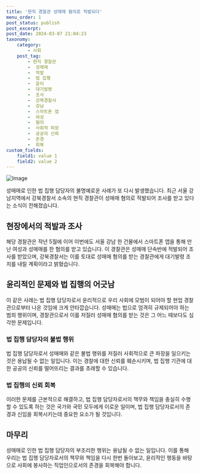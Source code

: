 ```yaml
---
title: '현직 경찰관 성매매 혐의로 적발되다'
menu_order: 1
post_status: publish
post_excerpt: 
post_date: 2024-03-07 21:04:23
taxonomy:
    category:
        - 사회
    post_tag:
        - 현직 경찰관
        -  성매매
        -  적발
        -  법 집행
        -  윤리
        -  대기발령
        -  조사
        -  강북경찰서
        -  강남
        -  스마트폰 앱
        -  여성
        -  혐의
        -  사회적 파장
        -  공공의 신뢰
        -  존경
        -  회복
custom_fields:
    field1: value 1
    field2: value 2
---
```


![Image](https://imgnews.pstatic.net/image/081/2024/03/05/0003434796_001_20240305095101147.jpg?type=w647)

성매매로 인한 법 집행 담당자의 불명예로운 사례가 또 다시 발생했습니다. 최근 서울 강남지역에서 강북경찰서 소속의 현직 경찰관이 성매매 혐의로 적발되어 조사를 받고 있다는 소식이 전해졌습니다.
## 현장에서의 적발과 조사
해당 경찰관은 작년 5월에 이어 이번에도 서울 강남 한 건물에서 스마트폰 앱을 통해 만난 여성과 성매매를 한 혐의를 받고 있습니다. 이 경찰관은 성매매 단속반에 적발되어 조사를 받았으며, 강북경찰서는 이를 토대로 성매매 혐의를 받는 경찰관에게 대기발령 조치를 내릴 계획이라고 밝혔습니다.
## 윤리적인 문제와 법 집행의 어긋남
이 같은 사례는 법 집행 담당자로서 윤리적으로 우리 사회에 모범이 되어야 할 현업 경찰관으로부터 나온 것임에 크게 안타깝습니다. 성매매는 법으로 엄격히 규제되어야 하는 범죄 행위이며, 경찰관으로서 이를 저질러 성매매 혐의를 받는 것은 그 어느 때보다도 심각한 문제입니다.
### 법 집행 담당자의 불법 행위
법 집행 담당자로서 성매매와 같은 불법 행위를 저질러 사회적으로 큰 파장을 일으키는 것은 용납될 수 없는 일입니다. 이는 경찰에 대한 신뢰를 훼손시키며, 법 집행 기관에 대한 공공의 신뢰를 떨어뜨리는 결과를 초래할 수 있습니다.
### 법 집행의 신뢰 회복
이러한 문제를 근본적으로 해결하고, 법 집행 담당자로서의 책무와 책임을 충실히 수행할 수 있도록 하는 것은 국가와 국민 모두에게 이로운 일이며, 법 집행 담당자로서의 존경과 신임을 회복시키는데 중요한 요소가 될 것입니다.
## 마무리
성매매로 인한 법 집행 담당자의 부조리한 행위는 용납될 수 없는 일입니다. 이를 통해 우리는 법 집행 담당자로서의 책무와 책임을 다시 한번 돌아보고, 윤리적인 행동을 바탕으로 사회에 봉사하는 직업인으로서의 존경을 회복해야 합니다.
